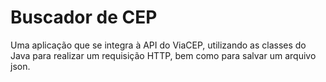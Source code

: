# Buscador de CEP
Uma aplicação que se integra à API do ViaCEP, utilizando as classes do Java para realizar um requisição HTTP, bem como para salvar um arquivo json.